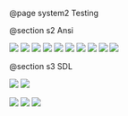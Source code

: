 @page system2 Testing


@section s2 Ansi


![](1.png)
![](2.png)
![](3.png)
![](4.png)
![](5.png)
![](6.png)
![](7.png)
![](8.png)
![](9.png)
![](10.png)



@section s3 SDL

![](11.png)
![](12.png)

![](13.png)
![](14.png)
![](15.png)


